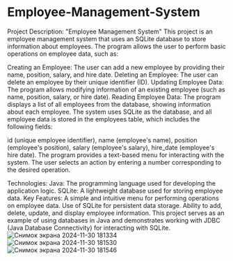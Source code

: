 # Employee-Management-System
Project Description: "Employee Management System"
This project is an employee management system that uses an SQLite database to store information about employees. The program allows the user to perform basic operations on employee data, such as:

Creating an Employee: The user can add a new employee by providing their name, position, salary, and hire date.
Deleting an Employee: The user can delete an employee by their unique identifier (ID).
Updating Employee Data: The program allows modifying information of an existing employee (such as name, position, salary, or hire date).
Reading Employee Data: The program displays a list of all employees from the database, showing information about each employee.
The system uses SQLite as the database, and all employee data is stored in the employees table, which includes the following fields:

id (unique employee identifier),
name (employee's name),
position (employee's position),
salary (employee's salary),
hire_date (employee's hire date).
The program provides a text-based menu for interacting with the system. The user selects an action by entering a number corresponding to the desired operation.

Technologies:
Java: The programming language used for developing the application logic.
SQLite: A lightweight database used for storing employee data.
Key Features:
A simple and intuitive menu for performing operations on employee data.
Use of SQLite for persistent data storage.
Ability to add, delete, update, and display employee information.
This project serves as an example of using databases in Java and demonstrates working with JDBC (Java Database Connectivity) for interacting with SQLite.
![Снимок экрана 2024-11-30 181334](https://github.com/user-attachments/assets/cb961808-4e95-4724-9eae-42a01a2e662c)
![Снимок экрана 2024-11-30 181530](https://github.com/user-attachments/assets/450749d5-6ab3-4b68-8a75-53520f1457ec)
![Снимок экрана 2024-11-30 181546](https://github.com/user-attachments/assets/1dcc7a14-410d-44ea-a716-b5adbc4eb439)
